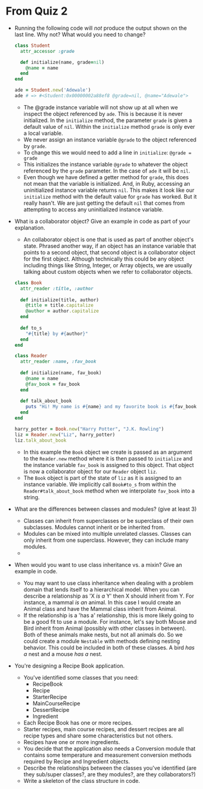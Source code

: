 # From Quiz 2 #

* Running the following code will _not_ produce the output shown on the last
  line. Why not? What would you need to change?
    ```ruby
    class Student
      attr_accessor :grade

      def initialize(name, grade=nil)
        @name = name
      end 
    end

    ade = Student.new('Adewale')
    ade # => #<Student:0x00000002a88ef8 @grade=nil, @name="Adewale">
    ```
  - The @grade instance variable will not show up at all when we inspect the
    object referenced by `ade`. This is because it is never initialized. In the
    `initialize` method, the parameter `grade` is given a default value of
    `nil`. Within the `initialize` method `grade` is only ever a local variable.
  - We never assign an instance variable `@grade` to the object referenced by
    `grade`.
  - To change this we would need to add a line in `initialize`:
    `@grade = grade`
  - This initializes the instance variable `@grade` to whatever the object
    referenced by the `grade` parameter. In the case of `ade` it will be `nil`.
  - Even though we have defined a getter method for `grade`, this does not mean
    that the variable is initialized. And, in Ruby, accessing an uninitialized
    instance variable returns `nil`. This makes it look like our `initialize`
    method with the default value for `grade` has worked. But it really hasn't.
    We are just getting the default `nil` that comes from attempting to access
    any uninitialized instance variable.
    
* What is a collaborator object? Give an example in code as part of your
  explanation.
    - An collaborator object is one that is used as part of another object's
    state. Phrased another way, if an object has an instance variable that
    points to a second object, that second object is a collaborator object for
    the first object. Although technically this could be any object including
    things like String, Integer, or Array objects, we are usually talking about
    custom objects when we refer to collaborator objects.
    ```ruby
    class Book
      attr_reader :title, :author
      
      def initialize(title, author)
        @title = title.capitalize
        @author = author.capitalize
      end
      
      def to_s
        "#{title} by #{author}"
      end
    end
    
    class Reader
      attr_reader :name, :fav_book
      
      def initialize(name, fav_book)
        @name = name
        @fav_book = fav_book
      end
      
      def talk_about_book
        puts "Hi! My name is #{name} and my favorite book is #{fav_book}."
      end
    end
    
    harry_potter = Book.new("Harry Potter", "J.K. Rowling")
    liz = Reader.new("Liz", harry_potter)
    liz.talk_about_book
    ```
    - In this example the `Book` object we create is passed as an argument to
      the `Reader.new` method where it is then passed to `initialize` and the
      instance variable `fav_book` is assigned to this object. That object is
      now a collaborator object for our `Reader` object `liz`.
    - The `Book` object is part of the state of `liz` as it is assigned to an
      instance variable. We implicitly call `Book#to_s` from within the
      `Reader#talk_about_book` method when we interpolate `fav_book` into a
      string.
    
* What are the differences between classes and modules? (give at least 3)
    - Classes can inherit from superclasses or be superclass of their own
      subclasses. Modules cannot inherit or be inherited from.
    - Modules can be mixed into multiple unrelated classes. Classes can only
      inherit from one superclass. However, they can include many modules.
    - 
* When would you want to use class inheritance vs. a mixin? Give an example in
  code.
    - You may want to use class inheritance when dealing with a problem domain
      that lends itself to a hierarchical model. When you can describe a
      relationship as 'X *is a* Y' then X should inherit from Y. For instance, a
      mammal *is an* animal. In this case I would create an Animal class and
      have the Mammal class inherit from Animal.
    - If the relationship is a 'has a' relationship, this is more likely going
      to be a good fit to use a module. For instance, let's say both Mouse and
      Bird inherit from Animal (possibly with other classes in between). Both of
      these animals make nests, but not all animals do. So we could create a
      module `Nestable` with methods defining nesting behavior. This could be
      included in both of these classes. A bird *has a* nest and a mouse *has a*
      nest.

* You're designing a Recipe Book application.
    - You've identified some classes that you need:
        * RecipeBook
        * Recipe
        * StarterRecipe
        * MainCourseRecipe
        * DessertRecipe
        * Ingredient
    - Each Recipe Book has one or more recipes.
    - Starter recipes, main course recipes, and dessert recipes are all recipe types and share some
    characteristics but not others.
    - Recipes have one or more ingredients.
    - You decide that the application also needs a Conversion module that contains some temperature
        and measurement conversion methods required by Recipe and Ingredient objects. 
    - Describe the relationships between the classes you've identified (are they sub/super classes?, 
      are they modules?, are they collaborators?)
    - Write a skeleton of the class structure in code.

